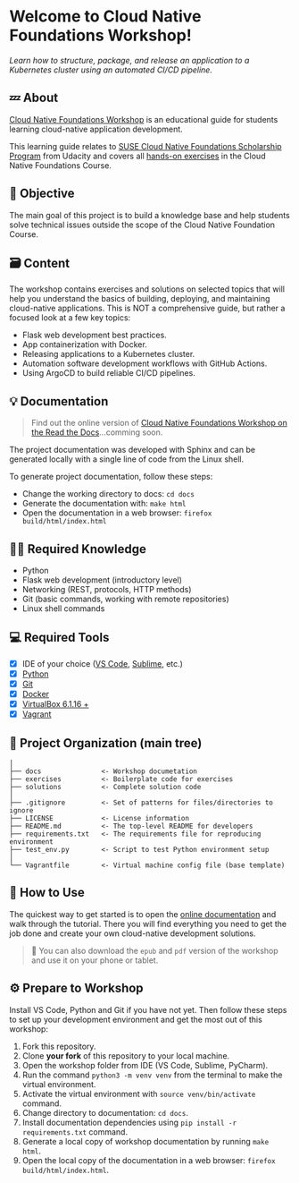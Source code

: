 # Welcome to Cloud Native Foundations Workshop!

*Learn how to structure, package, and release an application to a Kubernetes cluster using an automated CI/CD pipeline.*

## :zzz: About

[Cloud Native Foundations Workshop]() is an educational guide for students learning cloud-native application development.

This learning guide relates to [SUSE Cloud Native Foundations Scholarship Program](https://www.udacity.com/scholarships/suse-cloud-native-foundations-scholarship)
from Udacity and covers all [hands-on exercises](https://github.com/udacity/nd064_course_1) in the Cloud Native Foundations Course.

## :dart: Objective

The main goal of this project is to build a knowledge base and help students solve technical issues outside the scope of the Cloud Native Foundation Course. 

## :card_file_box: Content

The workshop contains exercises and solutions on selected topics that will help you understand the basics of building, deploying, and maintaining cloud-native applications. This is NOT a comprehensive guide, but rather a focused look at a few key topics:

- Flask web development best practices.
- App containerization with Docker.
- Releasing applications to a Kubernetes cluster.
- Automation software development workflows with GitHub Actions.
- Using ArgoCD to build reliable CI/CD pipelines.

## :bulb: Documentation

> Find out the online version of [Cloud Native Foundations Workshop on the Read the Docs]()...comming soon.

The project documentation was developed with Sphinx and can be generated locally with a single line of code from the Linux shell.

To generate project documentation, follow these steps:

- Change the working directory to docs: `cd docs`
- Generate the documentation with: `make html`
- Open the documentation in a web browser: `firefox build/html/index.html`

## :man_student: Required Knowledge

- Python
- Flask web development (introductory level)
- Networking (REST, protocols, HTTP methods)
- Git (basic commands, working with remote repositories)
- Linux shell commands

## :computer: Required Tools

- [x] IDE of your choice ([VS Code](https://code.visualstudio.com), [Sublime](https://www.sublimetext.com/), etc.)
- [x] [Python](https://www.python.org/downloads/)
- [x] [Git](https://git-scm.com/downloads)
- [x] [Docker](https://docs.docker.com/get-docker/)
- [x] [VirtualBox 6.1.16 +](https://www.virtualbox.org/wiki/Downloads)
- [x] [Vagrant](https://www.vagrantup.com/downloads)

## :open_file_folder: Project Organization (main tree)

    │
    ├── docs               <- Workshop documetation
    ├── exercises          <- Boilerplate code for exercises
    ├── solutions          <- Complete solution code
    │
    ├── .gitignore         <- Set of patterns for files/directories to ignore
    ├── LICENSE            <- License information
    ├── README.md          <- The top-level README for developers
    ├── requirements.txt   <- The requirements file for reproducing environment
    ├── test_env.py        <- Script to test Python environment setup
    │
    └── Vagrantfile        <- Virtual machine config file (base template)

## :vulcan_salute: How to Use

The quickest way to get started is to open the [online documentation]() and walk through the tutorial. There you will find everything you need to get the job done and create your own cloud-native development solutions. 

> :pushpin: You can also download the `epub` and `pdf` version of the workshop and use it on your phone or tablet.

## :gear: Prepare to Workshop

Install VS Code, Python and Git if you have not yet. Then follow these steps to set up your development environment and get the most out of this workshop:

1. Fork this repository.
2. Clone **your fork** of this repository to your local machine.
3. Open the workshop folder from IDE (VS Code, Sublime, PyCharm).
4. Run the command  `python3 -m venv venv` from the terminal to make the virtual environment.
5. Activate the virtual environment with `source venv/bin/activate` command.
6. Change directory to documentation: `cd docs`.
7. Install documentation dependencies using `pip install -r requirements.txt` command.
8. Generate a local copy of workshop documentation by running `make html`.
9. Open the local copy of the documentation in a web browser: `firefox build/html/index.html`.